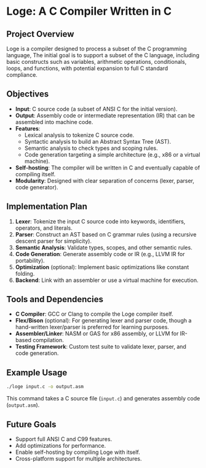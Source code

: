 # Loge: A C Compiler Written in C

<!--
## The Spark of Creation

Like Loge, the cunning fire god from Wagner's Das Rheingold, I am no traditional compiler craftsman. Yet, driven by the spark of curiosity and a passion for creation, I am forging **Loge**, a compiler for the C programming language written in C. This project is my Valhalla—a monument to the power of personal exploration, built outside the confines of my professional domain.
-->

## Project Overview

Loge is a compiler designed to process a subset of the C programming language, The initial goal is to support a subset of the C language, including basic constructs such as variables, arithmetic operations, conditionals, loops, and functions, with potential expansion to full C standard compliance.


## Objectives
- **Input**: C source code (a subset of ANSI C for the initial version).
- **Output**: Assembly code or intermediate representation (IR) that can be assembled into machine code.
- **Features**:
  - Lexical analysis to tokenize C source code.
  - Syntactic analysis to build an Abstract Syntax Tree (AST).
  - Semantic analysis to check types and scoping rules.
  - Code generation targeting a simple architecture (e.g., x86 or a virtual machine).
- **Self-hosting**: The compiler will be written in C and eventually capable of compiling itself.
- **Modularity**: Designed with clear separation of concerns (lexer, parser, code generator).

## Implementation Plan
1. **Lexer**: Tokenize the input C source code into keywords, identifiers, operators, and literals.
2. **Parser**: Construct an AST based on C grammar rules (using a recursive descent parser for simplicity).
3. **Semantic Analysis**: Validate types, scopes, and other semantic rules.
4. **Code Generation**: Generate assembly code or IR (e.g., LLVM IR for portability).
5. **Optimization** (optional): Implement basic optimizations like constant folding.
6. **Backend**: Link with an assembler or use a virtual machine for execution.

## Tools and Dependencies
- **C Compiler**: GCC or Clang to compile the Loge compiler itself.
- **Flex/Bison** (optional): For generating lexer and parser code, though a hand-written lexer/parser is preferred for learning purposes.
- **Assembler/Linker**: NASM or GAS for x86 assembly, or LLVM for IR-based compilation.
- **Testing Framework**: Custom test suite to validate lexer, parser, and code generation.

## Example Usage
```bash
./loge input.c -o output.asm
```
This command takes a C source file (`input.c`) and generates assembly code (`output.asm`).

## Future Goals
- Support full ANSI C and C99 features.
- Add optimizations for performance.
- Enable self-hosting by compiling Loge with itself.
- Cross-platform support for multiple architectures.
